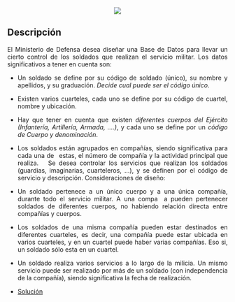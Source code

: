 <div align="justify">

<div align="center">
  <img src="https://www.aulacat.cat/images/fotoscursos/1530/ingresar-en-el-ejercito-espanol.jpg" />
</div>

## Descripción

El Ministerio de Defensa desea diseñar una Base de Datos para llevar un cierto control de los soldados que realizan el servicio militar. Los datos significativos a tener en cuenta son:
- Un soldado se define por su código de soldado (único), su nombre y apellidos, y su graduación. _Decide cual puede ser el código único_.
- Existen varios cuarteles, cada uno se define por su código de cuartel, nombre y ubicación.
- Hay que tener en cuenta que existen _diferentes cuerpos del Ejército (Infantería, Artillería, Armada, ....)_, y cada uno se define por un _código de Cuerpo y denominación_.
- Los soldados están agrupados en compañías, siendo significativa para cada una de  estas, el número de compañía y la actividad principal que realiza.
  Se desea controlar los servicios que realizan los soldados (guardias, imaginarias, cuarteleros, ...), y se definen por el código de servicio y descripción.
Consideraciones de diseño:
- Un soldado pertenece a un único cuerpo y a una única compañía, durante todo el servicio militar. A una compa  a pueden pertenecer soldados de diferentes cuerpos, no habiendo relación directa entre compañías y cuerpos.
- Los soldados de una misma compañía pueden estar destinados en diferentes cuarteles, es decir, una compañía puede estar ubicada en varios cuarteles, y en un cuartel puede haber varias compañías. Eso si, un soldado sólo esta en un cuartel.
- Un soldado realiza varios servicios a lo largo de la milicia. Un mismo servicio puede ser realizado por más de un soldado (con independencia de la compañía), siendo significativa la fecha de realización.

- [Solución](https://viewer.diagrams.net/?tags=%7B%7D&highlight=0000ff&edit=_blank&layers=1&nav=1&title=ministerio-defensa-diagrama-clases.drawio#Uhttps%3A%2F%2Fdrive.google.com%2Fuc%3Fid%3D1SKzA5dA6_Q0ut0JOnqErcfHOTWBY8b6X%26export%3Ddownload)

</div>
